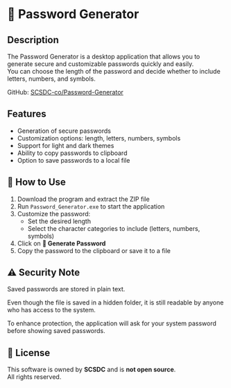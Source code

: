 # 🔐 Password Generator

## Description

The Password Generator is a desktop application that allows you to generate secure and customizable passwords quickly and easily.  
You can choose the length of the password and decide whether to include letters, numbers, and symbols.

GitHub: [SCSDC-co/Password-Generator](https://github.com/SCSDC-co/Password-Generator)

## Features

- Generation of secure passwords  
- Customization options: length, letters, numbers, symbols  
- Support for light and dark themes  
- Ability to copy passwords to clipboard  
- Option to save passwords to a local file  

## 🧭 How to Use

1. Download the program and extract the ZIP file  
2. Run `Password_Generator.exe` to start the application  
3. Customize the password:
   - Set the desired length  
   - Select the character categories to include (letters, numbers, symbols)  
4. Click on **🎲 Generate Password**  
5. Copy the password to the clipboard or save it to a file  

## ⚠️ Security Note

Saved passwords are stored in plain text.

Even though the file is saved in a hidden folder, it is still readable by anyone who has access to the system.

To enhance protection, the application will ask for your system password before showing saved passwords.

## 📝 License

This software is owned by **SCSDC** and is **not open source**.  
All rights reserved.
